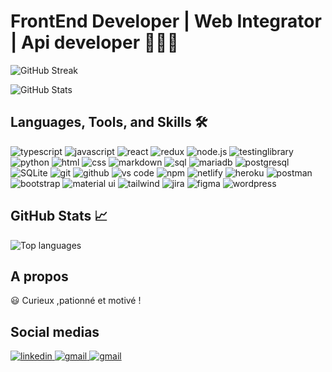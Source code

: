 # FrontEnd Developer | Web Integrator | Api developer  👨🏾‍💻


![GitHub Streak](http://github-readme-streak-stats.herokuapp.com?user=franckDev21&theme=elegant&date_format=M%20j%5B%2C%20Y%5D)

![GitHub Stats](https://github-readme-stats.vercel.app/api?username=franckDev21&count_private=true&show_icons=true&hide=stars)

   
## Languages, Tools, and Skills 🛠
<div>
    <img src="https://img.shields.io/badge/TypeScript-3178C6?style=for-the-badge&logo=typescript&logoColor=white" alt="typescript" />
    <img src="https://img.shields.io/badge/JavaScript-F7DF1E?style=for-the-badge&logo=javascript&logoColor=black" alt="javascript" />
    <img src="https://img.shields.io/badge/React-61DAFB?style=for-the-badge&logo=react&logoColor=black" alt="react" />
    <img src="https://img.shields.io/badge/Redux-764ABC?style=for-the-badge&logo=redux&logoColor=white" alt="redux" />
    <img src="https://img.shields.io/badge/Node.js-339933?style=for-the-badge&logo=node-dot-js&logoColor=white" alt="node.js" />
    <img src="https://img.shields.io/badge/testing%20library-E33332?style=for-the-badge&logo=testinglibrary&logoColor=white" alt="testinglibrary" />
    <img src="https://img.shields.io/badge/python-3776AB?style=for-the-badge&logo=python&logoColor=white" alt="python" />
    <img src="https://img.shields.io/badge/HTML-E34F26?style=for-the-badge&logo=html5&logoColor=white" alt="html" />
    <img src="https://img.shields.io/badge/CSS-1572B6?style=for-the-badge&logo=css3&logoColor=white" alt="css" />
    <img src="https://img.shields.io/badge/Markdown-000000?style=for-the-badge&logo=markdown&logoColor=white" alt="markdown" />
    <img src="https://img.shields.io/badge/SQL-407AFC?style=for-the-badge&logo=icloud&logoColor=white" alt="sql" />
    <img src="https://img.shields.io/badge/Mariadb-003545?style=for-the-badge&logo=mariadb&logoColor=white" alt="mariadb" />
    <img src="https://img.shields.io/badge/Postgresql-336791?style=for-the-badge&logo=postgresql&logoColor=white" alt="postgresql" />
    <img src="https://img.shields.io/badge/Sqlite-003B57?style=for-the-badge&logo=sqlite&logoColor=white" alt="SQLite" />
    <img src="https://img.shields.io/badge/Git-F05032?style=for-the-badge&logo=git&logoColor=white" alt="git" />
    <img src="https://img.shields.io/badge/GitHub-100000?style=for-the-badge&logo=github&logoColor=white" alt="github" />
    <img src="https://img.shields.io/badge/VS%20Code-007ACC?style=for-the-badge&logo=visual%20studio%20code&logoColor=white" alt="vs code" />
    <img src="https://img.shields.io/badge/npm-CB3837?style=for-the-badge&logo=npm&logoColor=white" alt="npm" />
    <img src="https://img.shields.io/badge/Netlify-00C7B7?style=for-the-badge&logo=netlify&logoColor=white" alt="netlify" />
    <img src="https://img.shields.io/badge/Heroku-430098?style=for-the-badge&logo=heroku&logoColor=white" alt="heroku" />
    <img src="https://img.shields.io/badge/Postman-FF6C37?style=for-the-badge&logo=postman&logoColor=white" alt="postman" />
    <img src="https://img.shields.io/badge/Bootstrap-7952B3?style=for-the-badge&logo=bootstrap&logoColor=white" alt="bootstrap" />
    <img src="https://img.shields.io/badge/Material--ui-0081CB?style=for-the-badge&logo=material-ui&logoColor=white" alt="material ui" />
    <img src="https://img.shields.io/badge/Tailwind%20css-35BDB2?style=for-the-badge&logo=tailwind%20css%20react&logoColor=white" alt="tailwind" />
    <img src="https://img.shields.io/badge/Jira-0052CC?style=for-the-badge&logo=jira&logoColor=white" alt="jira" />
    <img src="https://img.shields.io/badge/Figma-F24E1E?style=for-the-badge&logo=figma&logoColor=white" alt="figma" />
    <img src="https://img.shields.io/badge/wordpress-21759b?style=for-the-badge&logo=wordpress&logoColor=white" alt="wordpress" />
</div>


## GitHub Stats 📈
<div>
   <img src="https://github-readme-stats.vercel.app/api/top-langs?username=franckDev21&layout=compact&hide_border=true&langs_count=10" alt="Top languages" />
<div>


## A propos

😃 Curieux ,pationné et motivé !

## Social medias
 
<a href="https://www.linkedin.com/in/francklin-tiomela-687693204/">
<img src="https://img.shields.io/badge/LinkedIn-blue?logo=linkedin&logoColor=white&style=for-the-badge" alt="linkedin" />
</a>

<a href="mailto:francktiomela12@gmail.com">
<img src="https://img.shields.io/badge/Gmail-red?logo=gmail&logoColor=white&style=for-the-badge" alt="gmail" />
</a>

<a href="https://twitter.com/FranckDonfack">
<img src="https://img.shields.io/badge/Twitter-blue?logo=linkedin&logoColor=white&style=for-the-badge" alt="gmail" />
</a>

